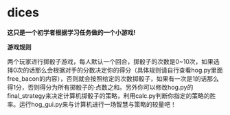 # dices
**这只是一个初学者根据学习任务做的一个小游戏!**

**游戏规则**

两个玩家进行掷骰子游戏，每人默认一个回合，掷骰子的次数是0~10次，如果选择0次的话那么会根据对手的分数决定你的得分（具体规则请自行查看hog.py里面free_bacon的内容），否则就会按照给定的次数掷骰子，如果有一次是1的话那么得1分，否则得分为所有掷骰子的·点数之和。另外你可以修改hog.py的final_strategy来决定计算机掷骰子的策略，利用calc.py判断你指定的策略的胜率。运行hog_gui.py来与计算机进行一场智慧与策略的较量吧！
